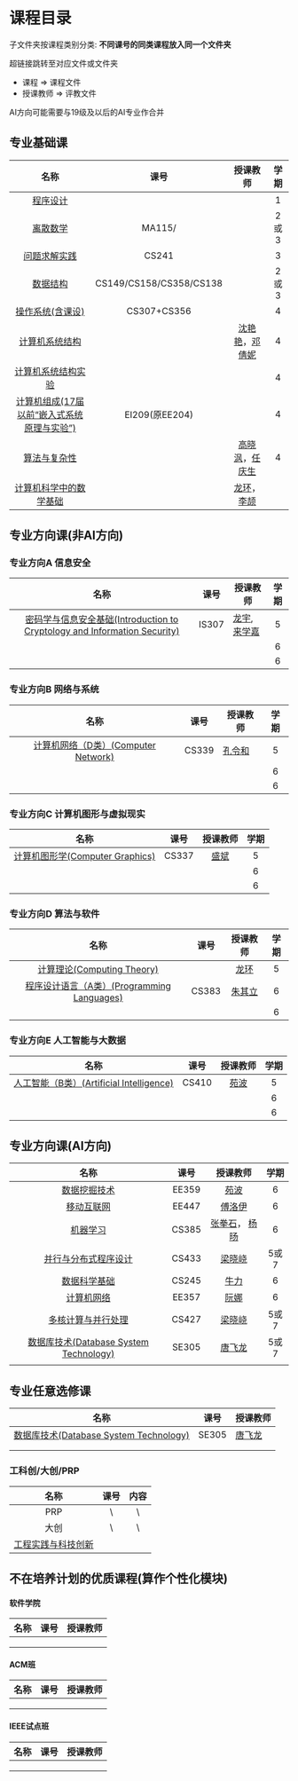 # 课程目录

子文件夹按课程类别分类: **不同课号的同类课程放入同一个文件夹**

超链接跳转至对应文件或文件夹

- 课程 => 课程文件
- 授课教师 => 评教文件

AI方向可能需要与19级及以后的AI专业作合并



## 专业基础课

|                             名称                             |          课号           |        授课教师        | 学期 |
| :----------------------------------------------------------: | :---------------------: | :--------------------: | :--: |
|                         [程序设计]()                         |                         |                        |  1   |
|                         [离散数学]()                         |         MA115/          |                        | 2或3 |
|                       [问题求解实践]()                       |          CS241          |                        |  3   |
|                         [数据结构]()                         | CS149/CS158/CS358/CS138 |                        | 2或3 |
|      [操作系统(含课设)](./Operating-System/Overview.md)      |       CS307+CS356       |                        |  4   |
|                      [计算机系统结构]()                      |                         | [沈艳艳]()，[邓倩妮]() |  4   |
|                    [计算机系统结构实验]()                    |                         |                        |  4   |
|        [计算机组成(17届以前“嵌入式系统原理与实验”)]()        |     EI209(原EE204)      |                        |  4   |
|                       [算法与复杂性]()                       |                         | [高晓沨]()，[任庆生]() |  4   |
| [计算机科学中的数学基础](./Mathematical-Foundation-of-Computer-Science/Overview.md) |                         |   [龙环]()，[李颉]()   |      |







## 专业方向课(非AI方向)

### 专业方向A 信息安全

|                             名称                             | 课号  | 授课教师              | 学期 |
| :----------------------------------------------------------: | :---: | --------------------- | :--: |
| [密码学与信息安全基础(Introduction to Cryptology and Information Security)]() | IS307 | [龙宇](),  [来学嘉]() |  5   |
|                                                              |       |                       |  6   |
|                                                              |       |                       |  6   |

### 专业方向B 网络与系统

|                  名称                   | 课号  | 授课教师   | 学期 |
| :-------------------------------------: | :---: | ---------- | :--: |
| [计算机网络（D类）(Computer Network)]() | CS339 | [孔令和]() |  5   |
|                                         |       |            |  6   |
|                                         |       |            |  6   |

### 专业方向C 计算机图形与虚拟现实

|                名称                 | 课号  | 授课教师 | 学期 |
| :---------------------------------: | :---: | :------: | :--: |
| [计算机图形学(Computer Graphics)]() | CS337 | [盛斌]() |  5   |
|                                     |       |          |  6   |
|                                     |       |          |  6   |

### 专业方向D 算法与软件

|                      名称                      | 课号  |  授课教师  | 学期 |
| :--------------------------------------------: | :---: | :--------: | :--: |
|         [计算理论(Computing Theory)]()         |       |  [龙环]()  |  5   |
| [程序设计语言（A类）(Programming Languages)]() | CS383 | [朱其立]() |  6   |
|                                                |       |            |  6   |

### 专业方向E 人工智能与大数据

|                     名称                     | 课号  | 授课教师 | 学期 |
| :------------------------------------------: | :---: | :------: | :--: |
| [人工智能（B类）(Artificial Intelligence)]() | CS410 | [苑波]() |  5   |
|                                              |       |          |  6   |
|                                              |       |          |  6   |



## 专业方向课(AI方向)

|                    名称                    | 课号  |       授课教师        | 学期 |
| :----------------------------------------: | :---: | :-------------------: | :--: |
|              [数据挖掘技术]()              | EE359 |       [苑波]()        |  6   |
|               [移动互联网]()               | EE447 |      [傅洛伊]()       |  6   |
|                [机器学习]()                | CS385 | [张拳石]()， [杨旸]() |  6   |
|          [并行与分布式程序设计]()          | CS433 |      [梁晓峣]()       | 5或7 |
|              [数据科学基础]()              | CS245 |       [牛力]()        |  6   |
|               [计算机网络]()               | EE357 |       [阮娜]()        |  6   |
|           [多核计算与并行处理]()           | CS427 |      [梁晓峣]()       | 5或7 |
| [数据库技术(Database System Technology)]() | SE305 |      [唐飞龙]()       | 5或7 |
|                                            |       |                       |      |





## 专业任意选修课

| 名称                                       | 课号  | 授课教师   |
| ------------------------------------------ | ----- | ---------- |
| [数据库技术(Database System Technology)]() | SE305 | [唐飞龙]() |
|                                            |       |            |
|                                            |       |            |







### 工科创/大创/PRP

|          名称          | 课号 | 内容 |
| :--------------------: | :--: | :--: |
|          PRP           |  \   |  \   |
|          大创          |  \   |  \   |
| [工程实践与科技创新]() |      |      |







## 不在培养计划的优质课程(算作个性化模块)

#### 软件学院

| 名称 | 课号 | 授课教师 |
| ---- | ---- | -------- |
|      |      |          |
|      |      |          |
|      |      |          |

#### ACM班

| 名称 | 课号 | 授课教师 |
| ---- | ---- | -------- |
|      |      |          |
|      |      |          |
|      |      |          |



#### IEEE试点班

| 名称 | 课号 | 授课教师 |
| ---- | ---- | -------- |
|      |      |          |
|      |      |          |
|      |      |          |



